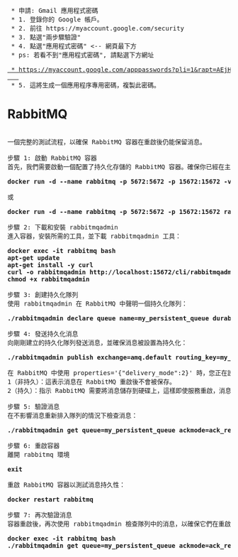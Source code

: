 <pre>
 * 申請: Gmail 應用程式密碼
 * 1. 登錄你的 Google 帳戶。
 * 2. 前往 https://myaccount.google.com/security
 * 3. 點選"兩步驟驗證"
 * 4. 點選"應用程式密碼" <-- 網頁最下方
 * ps: 若看不到"應用程式密碼", 請點選下方網址
   <a href="https://myaccount.google.com/apppasswords?pli=1&rapt=AEjHL4N4imft3Utjxqp0tmG-NW8zedKzQoKwtNqkPkUFd7BpnC6Se5HtNGnKDfzP3x5UpSPgyfjuEHAMNY27rVhsV0gOr33vN9s7IkYMr-EurprkV-L0mvE">
 * https://myaccount.google.com/apppasswords?pli=1&rapt=AEjHL4N4imft3Utjxqp0tmG-NW8zedKzQoKwtNqkPkUFd7BpnC6Se5HtNGnKDfzP3x5UpSPgyfjuEHAMNY27rVhsV0gOr33vN9s7IkYMr-EurprkV-L0mvE
   </a>  
 * 5. 這將生成一個應用程序專用密碼，複製此密碼。
</pre>

# RabbitMQ
<pre>   
一個完整的測試流程，以確保 RabbitMQ 容器在重啟後仍能保留消息。

步驟 1: 啟動 RabbitMQ 容器
首先，我們需要啟動一個配置了持久化存儲的 RabbitMQ 容器。確保你已經在主機上準備好了映射目錄 c:/rabbitmq_data。
<b>
docker run -d --name rabbitmq -p 5672:5672 -p 15672:15672 -v c:/rabbitmq_data:/var/lib/rabbitmq rabbitmq:3.13-management
</b>
或
<b>
docker run -d --name rabbitmq -p 5672:5672 -p 15672:15672 rabbitmq:3.13-management   
</b>   
步驟 2: 下載和安裝 rabbitmqadmin
進入容器，安裝所需的工具，並下載 rabbitmqadmin 工具：
<b>
docker exec -it rabbitmq bash
apt-get update
apt-get install -y curl
curl -o rabbitmqadmin http://localhost:15672/cli/rabbitmqadmin
chmod +x rabbitmqadmin
</b>
步驟 3: 創建持久化隊列
使用 rabbitmqadmin 在 RabbitMQ 中聲明一個持久化隊列：
<b>
./rabbitmqadmin declare queue name=my_persistent_queue durable=true
</b>
步驟 4: 發送持久化消息
向剛剛建立的持久化隊列發送消息，並確保消息被設置為持久化：
<b>
./rabbitmqadmin publish exchange=amq.default routing_key=my_persistent_queue payload="Hello, World!" properties='{"delivery_mode":2}'
</b>
在 RabbitMQ 中使用 properties='{"delivery_mode":2}' 時，您正在設定消息的持久性屬性。delivery_mode 屬性有兩個常用值：
1（非持久）：這表示消息在 RabbitMQ 重啟後不會被保存。
2（持久）：指示 RabbitMQ 需要將消息儲存到硬碟上，這樣即使服務重啟，消息也不會丟失。
   
步驟 5: 驗證消息
在不影響消息重新排入隊列的情況下檢查消息：
<b>
./rabbitmqadmin get queue=my_persistent_queue ackmode=ack_requeue_true
</b>
步驟 6: 重啟容器
離開 rabbitmq 環境   
<b>
exit
</b>
重啟 RabbitMQ 容器以測試消息持久性：
<b>
docker restart rabbitmq
</b>
步驟 7: 再次驗證消息
容器重啟後，再次使用 rabbitmqadmin 檢查隊列中的消息，以確保它們在重啟後仍然存在：
<b>
docker exec -it rabbitmq bash   
./rabbitmqadmin get queue=my_persistent_queue ackmode=ack_requeue_true
</b>
</pre>
